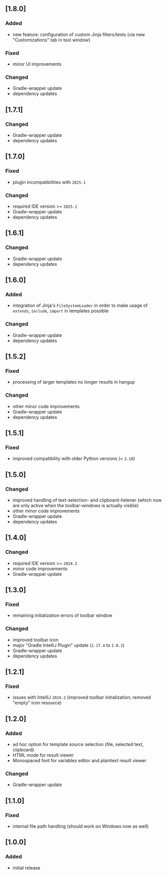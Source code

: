 ## [1.8.0]

### Added
- new feature: configuration of custom Jinja filters/tests (via new "Customizations" tab in tool window)

### Fixed
- minor UI improvements

### Changed
- Gradle-wrapper update
- dependency updates

## [1.7.1]

### Changed
- Gradle-wrapper update
- dependency updates

## [1.7.0]

### Fixed
- plugin incompatibilities with `2025.1`

### Changed
- required IDE version >= `2025.1`
- Gradle-wrapper update
- dependency updates

## [1.6.1]

### Changed
- Gradle-wrapper update
- dependency updates

## [1.6.0]

### Added
- integration of Jinja's `FileSystemLoader` in order to make usage of `extends`, `include`, `import` in templates possible

### Changed
- Gradle-wrapper update
- dependency updates

## [1.5.2]

### Fixed
- processing of larger templates no longer results in hangup

### Changed
- other minor code improvements
- Gradle-wrapper update
- dependency updates

## [1.5.1]

### Fixed
- improved compatibility with older Python versions (< `3.10`) 

## [1.5.0]

### Changed
- improved handling of text-selection- and clipboard-listener (which now are only active when the toolbar-windows is actually visible) 
- other minor code improvements
- Gradle-wrapper update
- dependency updates

## [1.4.0]

### Changed
- required IDE version >= `2024.2`
- minor code improvements
- Gradle-wrapper update

## [1.3.0]

### Fixed
- remaining initialization errors of toolbar window

### Changed
- improved toolbar icon
- major "Gradle IntelliJ Plugin" update (`1.17.4` to `2.0.1`)
- Gradle-wrapper update
- dependency updates

## [1.2.1]

### Fixed
- issues with IntelliJ `2024.2` (improved toolbar initialization; removed "empty" icon resource)

## [1.2.0]

### Added
- ad hoc option for template source selection (file, selected text, clipboard)
- HTML mode for result viewer
- Monospaced font for variables editor and plaintext result viewer

### Changed
- Gradle-wrapper update

## [1.1.0]

### Fixed
- internal file path handling (should work on Windows now as well)

## [1.0.0]

### Added
- initial release
